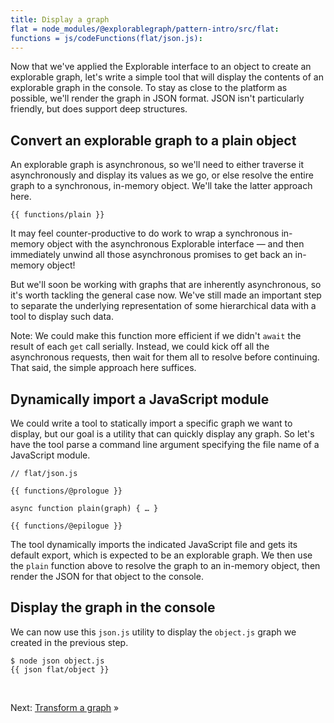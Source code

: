 ```yaml
---
title: Display a graph
flat = node_modules/@explorablegraph/pattern-intro/src/flat:
functions = js/codeFunctions(flat/json.js):
---
```


Now that we've applied the Explorable interface to an object to create an explorable graph, let's write a simple tool that will display the contents of an explorable graph in the console. To stay as close to the platform as possible, we'll render the graph in JSON format. JSON isn't particularly friendly, but does support deep structures.

## Convert an explorable graph to a plain object

An explorable graph is asynchronous, so we'll need to either traverse it asynchronously and display its values as we go, or else resolve the entire graph to a synchronous, in-memory object. We'll take the latter approach here.

```{{'js'}}
{{ functions/plain }}
```

It may feel counter-productive to do work to wrap a synchronous in-memory object with the asynchronous Explorable interface — and then immediately unwind all those asynchronous promises to get back an in-memory object!

But we'll soon be working with graphs that are inherently asynchronous, so it's worth tackling the general case now. We've still made an important step to separate the underlying representation of some hierarchical data with a tool to display such data.

Note: We could make this function more efficient if we didn't `await` the result of each `get` call serially. Instead, we could kick off all the asynchronous requests, then wait for them all to resolve before continuing. That said, the simple approach here suffices.

## Dynamically import a JavaScript module

We could write a tool to statically import a specific graph we want to display, but our goal is a utility that can quickly display any graph. So let's have the tool parse a command line argument specifying the file name of a JavaScript module.

```{{'js'}}
// flat/json.js

{{ functions/@prologue }}

async function plain(graph) { … }

{{ functions/@epilogue }}
```

The tool dynamically imports the indicated JavaScript file and gets its default export, which is expected to be an explorable graph. We then use the `plain` function above to resolve the graph to an in-memory object, then render the JSON for that object to the console.

## Display the graph in the console

We can now use this `json.js` utility to display the `object.js` graph we created in the previous step.

```console
$ node json object.js
{{ json flat/object }}
```

&nbsp;

Next: [Transform a graph](transform.html) »
